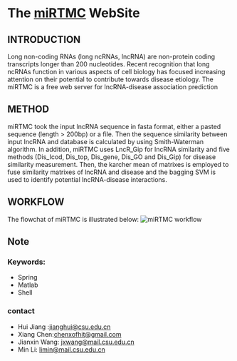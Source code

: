 # The [miRTMC](http://bioinformatics.csu.edu.cn/miRTMC/) WebSite

## INTRODUCTION

Long non-coding RNAs (long ncRNAs, lncRNA) are non-protein coding transcripts longer than 200 nucleotides. Recent recognition that long ncRNAs function in various aspects of cell biology has focused increasing attention on their potential to contribute towards disease etiology. The miRTMC is a free web server for lncRNA-disease association prediction


## METHOD

miRTMC took the input lncRNA sequence in fasta format, either a pasted sequence (length > 200bp) or a file. Then the sequence similarity between input lncRNA and database is calculated by using Smith-Waterman algorithm. In addition, miRTMC uses LncR_Gip for lncRNA similarity and five methods (Dis_Icod, Dis_top, Dis_gene, Dis_GO and Dis_Gip) for disease similarity measurement. Then, the karcher mean of matrixes is employed to fuse similarity matrixes of lncRNA and disease and the bagging SVM is used to identify potential lncRNA-disease interactions.

## WORKFLOW

The flowchat of miRTMC is illustrated below: 
![miRTMC workflow](http://bioinformatics.csu.edu.cn/ldap/images/lncRNA-disease.jpg)

## Note

### Keywords:

- Spring
- Matlab
- Shell

### contact

- Hui Jiang :jianghui@csu.edu.cn
- Xiang Chen:chenxofhit@gmail.com
- Jianxin Wang: jxwang@mail.csu.edu.cn
- Min Li: limin@mail.csu.edu.cn